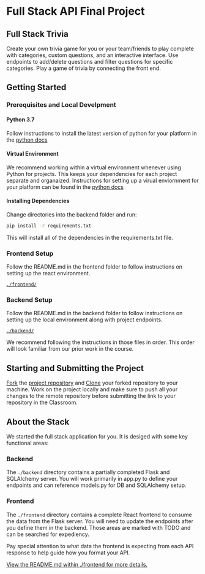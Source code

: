 # Full Stack API Final Project

## Full Stack Trivia

Create your own trivia game for you or your team/friends to play complete with categories, custom questions, and an interactive interface. Use endpoints to add/delete questions and filter questions for specific categories. Play a game of trivia by connecting the front end.

## Getting Started

### Prerequisites and Local Develpment

#### Python 3.7

Follow instructions to install the latest version of python for your platform in the [python docs](https://docs.python.org/3/using/unix.html#getting-and-installing-the-latest-version-of-python)

#### Virtual Environment

We recommend working within a virtual environment whenever using Python for projects. This keeps your dependencies for each project separate and organaized. Instructions for setting up a virual enviornment for your platform can be found in the [python docs](https://packaging.python.org/guides/installing-using-pip-and-virtual-environments/)

#### Installing Dependencies

Change directories into the backend folder and run:

```bash
pip install -r requirements.txt
```
This will install all of the dependencies in the requirements.txt file.


### Frontend Setup

Follow the README.md in the frontend folder to follow instructions on setting up the react environment.

[`./frontend/`](./frontend/README.md)

### Backend Setup

Follow the README.md in the backend folder to follow instructions on setting up the local environment along with project endpoints.

[`./backend/`](./backend/README.md)



We recommend following the instructions in those files in order. This order will look familiar from our prior work in the course.

## Starting and Submitting the Project

[Fork](https://help.github.com/en/articles/fork-a-repo) the [project repository]() and [Clone](https://help.github.com/en/articles/cloning-a-repository) your forked repository to your machine. Work on the project locally and make sure to push all your changes to the remote repository before submitting the link to your repository in the Classroom. 

## About the Stack

We started the full stack application for you. It is desiged with some key functional areas:

### Backend

The `./backend` directory contains a partially completed Flask and SQLAlchemy server. You will work primarily in app.py to define your endpoints and can reference models.py for DB and SQLAlchemy setup. 

### Frontend

The `./frontend` directory contains a complete React frontend to consume the data from the Flask server. You will need to update the endpoints after you define them in the backend. Those areas are marked with TODO and can be searched for expediency. 

Pay special attention to what data the frontend is expecting from each API response to help guide how you format your API. 

[View the README.md within ./frontend for more details.](./frontend/README.md)
